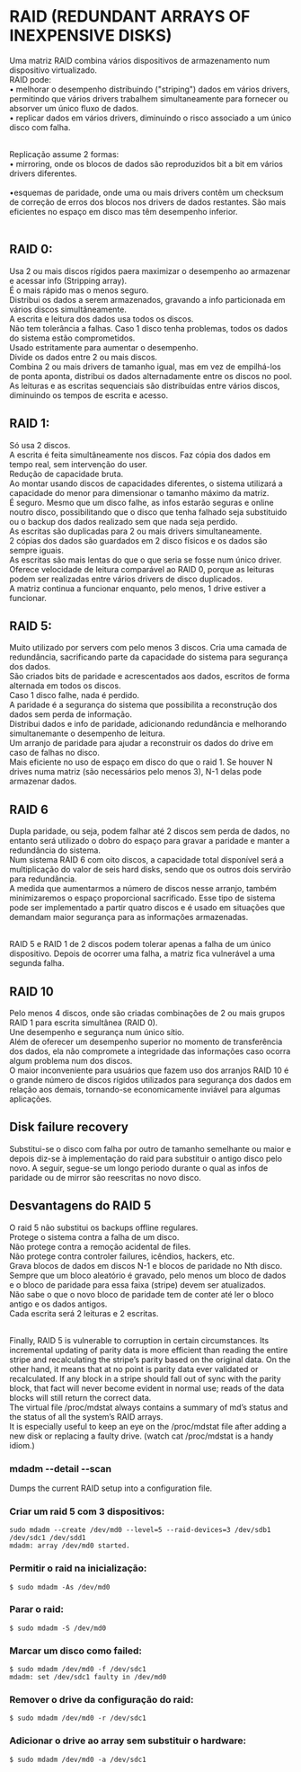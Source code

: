 # RAID (REDUNDANT ARRAYS OF INEXPENSIVE DISKS)
Uma matriz RAID combina vários dispositivos de armazenamento num dispositivo virtualizado.
<br />
RAID pode: <br />
• melhorar o desempenho distribuindo ("striping") dados em vários drivers, permitindo que vários drivers trabalhem simultaneamente para fornecer ou absorver um único fluxo de dados. <br />
• replicar dados em vários drivers, diminuindo o risco associado a um único disco com falha.<br /><br />

Replicação assume 2 formas: <br />
• mirroring, onde os blocos de dados são reproduzidos bit a bit em vários drivers diferentes. <br /><br />
•esquemas de paridade, onde uma ou mais drivers contêm um checksum de correção de erros dos blocos nos drivers de dados restantes. São mais eficientes no espaço em disco mas têm desempenho inferior. <br /><br />

## RAID 0:
Usa 2 ou mais discos rígidos paera maximizar o desempenho ao armazenar e acessar info (Stripping array).
<br />
É o mais rápido mas o menos seguro.
<br />
Distribui os dados a serem armazenados, gravando a info particionada em vários discos simultâneamente.
<br />
A escrita e leitura dos dados usa todos os discos.
<br />
Não tem tolerância a falhas. Caso 1 disco tenha problemas, todos os dados do sistema estão comprometidos.
<br />
Usado estritamente para aumentar o desempenho.
<br />
Divide os dados entre 2 ou mais discos.
<br />
Combina 2 ou mais drivers de tamanho igual, mas em vez de empilhá-los de ponta aponta, distribui os dados alternadamente entre os discos no pool.
<br />
As leituras e as escritas sequenciais são distribuídas entre vários discos, diminuindo os tempos de escrita e acesso.

## RAID 1:
Só usa 2 discos.
<br />
A escrita é feita simultâneamente nos discos. Faz cópia dos dados em tempo real, sem intervenção do user.
<br />
Redução de capacidade bruta.
<br />
Ao montar usando discos de capacidades diferentes, o sistema utilizará a capacidade do menor para dimensionar o tamanho máximo da matriz.
<br />
É seguro. Mesmo que um disco falhe, as infos estarão seguras e online noutro disco, possibilitando que o disco que tenha falhado seja substituido ou o backup dos dados realizado sem que nada seja perdido.
<br />
As escritas são duplicadas para 2 ou mais drivers simultaneamente.
<br />
2 cópias dos dados são guardados em 2 disco físicos e os dados são sempre iguais.
<br />
As escritas são mais lentas do que o que seria se fosse num único driver.
<br />
Oferece velocidade de leitura comparável ao RAID 0, porque as leituras podem ser realizadas entre vários drivers de disco duplicados.
<br />
A matriz continua a funcionar enquanto, pelo menos, 1 drive estiver a funcionar.

## RAID 5:
Muito utilizado por servers com pelo menos 3 discos. Cria uma camada de redundância, sacrificando parte da capacidade do sistema para segurança dos dados.
<br />
São criados bits de paridade e acrescentados aos dados, escritos de forma alternada em todos os discos.
<br />
Caso 1 disco falhe, nada é perdido.
<br />
A paridade é a segurança do sistema que possibilita a reconstrução dos dados sem perda de informação.
<br />
Distribui dados e info de paridade, adicionando redundância e melhorando simultanemante o desempenho de leitura.
<br />
Um arranjo de paridade para ajudar a reconstruir os dados do drive em caso de falhas no disco.
<br />
Mais eficiente no uso de espaço em disco do que o raid 1.
Se houver N drives numa matriz (são necessários pelo menos 3), N-1 delas pode armazenar dados.

## RAID 6
Dupla paridade, ou seja, podem falhar até 2 discos sem perda de dados, no entanto será utilizado o dobro do espaço para gravar a paridade e manter a redundância do sistema.
<br />
Num sistema RAID 6 com oito discos, a capacidade total disponível será a multiplicação do valor de seis hard disks, sendo que os outros dois servirão para redundância.
<br />
A medida que aumentarmos a número de discos nesse arranjo, também minimizaremos o espaço proporcional sacrificado. Esse tipo de sistema pode ser implementado a partir quatro discos e é usado em situações que demandam maior segurança para as informações armazenadas.
<br /><br />

RAID 5 e RAID 1 de 2 discos podem tolerar apenas a falha de um único dispositivo. Depois de ocorrer uma falha, a matriz fica vulnerável a uma segunda falha.

## RAID 10
Pelo menos 4 discos, onde são criadas combinações de 2 ou mais grupos RAID 1 para escrita simultânea (RAID 0).
<br />
Une desempenho e segurança num único sítio.
<br />
Além de oferecer um desempenho superior no momento de transferência dos dados, ela não compromete a integridade das informações caso ocorra algum problema num dos discos.
<br />
O maior inconveniente para usuários que fazem uso dos arranjos RAID 10 é o grande número de discos rígidos utilizados para segurança dos dados em relação aos demais, tornando-se economicamente inviável para algumas aplicações.


## Disk failure recovery
Substitui-se o disco com falha por outro de tamanho semelhante ou maior e depois diz-se à implementação do raid para substituir o antigo disco pelo novo. A seguir, segue-se um longo periodo durante o qual as infos de paridade ou de mirror são reescritas no novo disco.


## Desvantagens do RAID 5
O raid 5 não substitui os backups offline regulares.
<br />
Protege o sistema contra a falha de um disco.
<br />
Não protege contra a remoção acidental de files.
<br />
Não protege contra controler failures, icêndios, hackers, etc.
<br />
Grava blocos de dados em discos N-1 e blocos de paridade no Nth disco. Sempre que um bloco aleatório é gravado, pelo menos um bloco de dados e o bloco de paridade para essa faixa (stripe) devem ser atualizados.
<br />
Não sabe o que o novo bloco de paridade tem de conter até ler o bloco antigo e os dados antigos.
<br />
Cada escrita será 2 leituras e 2 escritas.
<br /><br />

Finally, RAID 5 is vulnerable to corruption in certain circumstances. Its incremental updating of parity data is more efficient than reading the entire stripe and recalculating the stripe’s parity based on the original data. On the other hand, it means that at no point is parity data ever validated or recalculated. If any block in a stripe should fall out of sync with the parity block, that fact will never become evident in normal use; reads of the data blocks will still return the correct data.
<br />
The virtual file /proc/mdstat always contains a summary of md’s status and the status of all the system’s RAID arrays.
<br />
It is especially useful to keep an eye on the
/proc/mdstat file after adding a new disk or replacing a faulty drive. (watch cat /proc/mdstat is a handy idiom.)

###  mdadm --detail --scan
Dumps the current RAID setup into a configuration file.

### Criar um raid 5 com 3 dispositivos:
	
	sudo mdadm --create /dev/md0 --level=5 --raid-devices=3 /dev/sdb1 /dev/sdc1 /dev/sdd1
	mdadm: array /dev/md0 started.

### Permitir o raid na inicialização:
	
	$ sudo mdadm -As /dev/md0

### Parar o raid:
	
	$ sudo mdadm -S /dev/md0

### Marcar um disco como failed:

	$ sudo mdadm /dev/md0 -f /dev/sdc1
	mdadm: set /dev/sdc1 faulty in /dev/md0

### Remover o drive da configuração do raid:

	$ sudo mdadm /dev/md0 -r /dev/sdc1

### Adicionar o drive ao array sem substituir o hardware:

	$ sudo mdadm /dev/md0 -a /dev/sdc1
